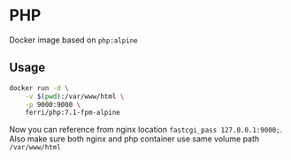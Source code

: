 # PHP

Docker image based on `php:alpine`

## Usage

```bash
docker run -d \
    -v $(pwd):/var/www/html \
    -p 9000:9000 \
    ferri/php:7.1-fpm-alpine
```

Now you can reference from nginx location `fastcgi_pass 127.0.0.1:9000;`. Also make sure both nginx and php container use same volume path `/var/www/html`